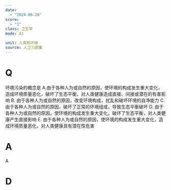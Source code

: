 ```yaml
---
date:
  - "2024-06-26"
score:
  - "1"
class: 卫生学
mode: A1

unit: 人类和环境
source: 人卫习题集
---
```



# Q
环境污染的概念是
A.由于各种人为或自然的原因，使环境的构成发生重大变化，造成环境质量恶化，破坏了生态平衡，对人类健康造成直接、间接或潜在的有害影响
B. 由于各种人为或自然的原因，改变环境构成，扰乱和破坏环境的自净能力
C.由于各种人为或自然的原因，破坏了正常的环境组成，导致生态平衡破坏
D. 由于各种人为或自然的原因，使环境的构成发生重大变化，破坏了生态平衡，对人类健康产生直接影响
E. 由于各种人为或自然的原因，使环境的构成发生重大变化，造成环境质量恶化，对人类健康具有潜在性危害

# A

A


# D
